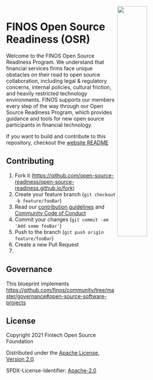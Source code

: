 <img align="right" width="40%" src="https://www.finos.org/hubfs/FINOS/finos-logo/FINOS_Icon_Wordmark_Name_RGB_horizontal.png">

# FINOS Open Source Readiness (OSR)

Welcome to the FINOS Open Source Readiness Program. We understand that financial services firms face unique obstacles on their road to open source collaboration, including legal & regulatory concerns, internal policies, cultural friction, and heavily restricted technology environments. FINOS supports our members every step of the way through our Open Source Readiness Program, which provides guidance and tools for new open source participants in financial technology.

If you want to build and contribute to this repository, checkout the [website README](website/README.md)


## Contributing

1. Fork it (<https://github.com/open-source-readiness/open-source-readiness.github.io/fork>)
2. Create your feature branch (`git checkout -b feature/fooBar`)
3. Read our [contribution guidelines](.github/CONTRIBUTING.md) and [Community Code of Conduct](https://www.finos.org/code-of-conduct)
4. Commit your changes (`git commit -am 'Add some fooBar'`)
5. Push to the branch (`git push origin feature/fooBar`)
6. Create a new Pull Request
7. 
## Governance
This blueprint implements https://github.com/finos/community/tree/master/governance#open-source-software-projects

## License

Copyright 2021 Fintech Open Source Foundation

Distributed under the [Apache License, Version 2.0](http://www.apache.org/licenses/LICENSE-2.0).

SPDX-License-Identifier: [Apache-2.0](https://spdx.org/licenses/Apache-2.0)
